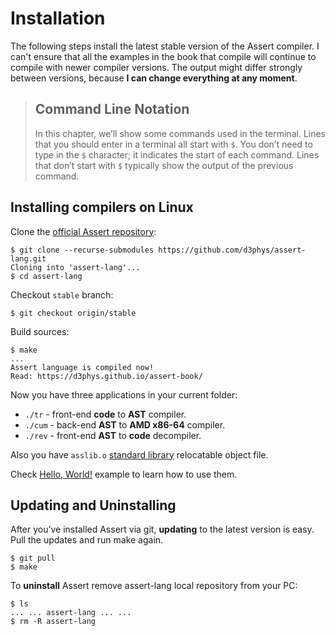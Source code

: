 # Installation

The following steps install the latest stable version of the Assert compiler. 
I can't ensure that all the examples in the book that compile will 
continue to compile with newer compiler versions. The output might differ strongly 
between versions, because **I can change everything at any moment**.

> ## Command Line Notation
> In this chapter, we’ll show some commands used in the terminal. 
> Lines that you should enter in a terminal all start with `$`. 
> You don’t need to type in the `$` character; it indicates the start of each command. 
> Lines that don’t start with `$` typically show the output of the previous command. 

## Installing compilers on Linux

Clone the [official Assert repository](https://github.com/d3phys/assert-lang):
```console
$ git clone --recurse-submodules https://github.com/d3phys/assert-lang.git
Cloning into 'assert-lang'...
$ cd assert-lang
```

Checkout `stable` branch:
```console
$ git checkout origin/stable
```

Build sources:
```console
$ make
...
Assert language is compiled now!
Read: https://d3phys.github.io/assert-book/
```

Now you have three applications in your current folder:
* `./tr`  - front-end **code** to **AST** compiler.
* `./cum` - back-end **AST** to **AMD x86-64** compiler. 
* `./rev` - front-end **AST** to **code** decompiler. 

Also you have `asslib.o` [standard library](appendix-standard-library.md) relocatable object file.

Check [Hello, World!](hello-world.md) example to learn how to use them.

## Updating and Uninstalling

After you’ve installed Assert via git, **updating** to the latest version is easy. 
Pull the updates and run make again.
```console
$ git pull
$ make
```

To **uninstall** Assert remove assert-lang local repository from your PC:
```console
$ ls
... ... assert-lang ... ...
$ rm -R assert-lang
```
